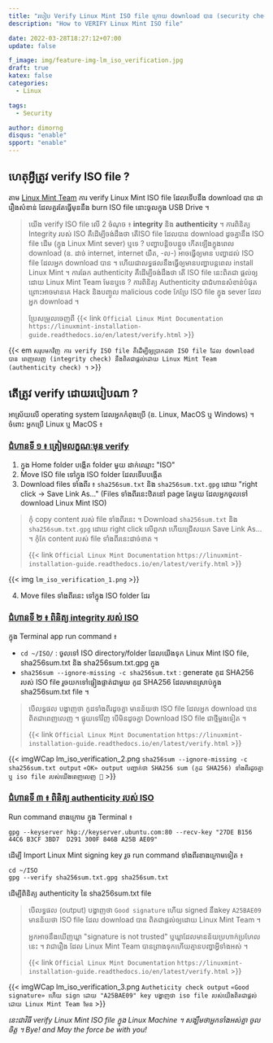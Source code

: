 ```yaml
---
title: "របៀប Verify Linux Mint ISO file ក្រោយ​ download បាន (security check)"
description: "How to VERIFY Linux Mint ISO file"

date: 2022-03-28T18:27:12+07:00
update: false

f_image: img/feature-img-lm_iso_verification.jpg
draft: true
katex: false
categories:
  - Linux

tags:
  - Security

author: dimorng
disqus: "enable"
spport: "enable"
---
```


## ហេតុ​អ្វី​ត្រូវ​ verify ISO file ?

តាម [Linux Mint Team](https://linuxmint-installation-guide.readthedocs.io/en/latest/verify.html) ការ​ verify Linux Mint ISO file ដែល​ទើប​នឹង​ download បាន ជា​រឿង​សំខាន់ ដែល​គួរ​តែ​ធ្វើ​មុន​នឹង burn ISO file នោះ​ចូល​ក្នុង USB Drive ។

>យើង​ verify ISO file លើ​ 2 ចំណុច ៖ **integrity** និង **authenticity** ។ ការ​ពិនិត្យ Integrity របស់​ ISO គឺ​ដើម្បី​ចង់​ដឹង​ថា​ តើ​ ISO file ដែល​បាន​ download ដូច​គ្នា​នឹង ISO file ដើម (ក្នុង​ Linux Mint sever) ឬ​ទេ ? បញ្ហា​បន្តិច​បន្តួច​ កើត​ឡើង​ក្នុង​ពេល download (ឧ. ដាច់​ internet, internet យឺត, -ល-) អាច​ធ្វើ​ឲ្យ​មាន​ បញ្ហា​ដល់ ISO file ដែល​អ្នក​ download បាន ។ ហើយ​ជា​លទ្ធផល ​នឹងធ្វើ​ឲ្យ​មាន​បញ្ហា​បន្ត​ពេល​ install Linux Mint ។ ការ​ឆែក authenticity គឺ​ដើម្បី​ចង់​ដឹង​ថា តើ​ ISO file នេះ​ពិត​ជា ផ្តល់​ឲ្យ​ដោយ​ Linux Mint Team មែន​ឬ​ទេ ? ការ​ពិនិត្យ​ Authenticity ជា​ជំហាន​សំខាន់​បំផុត ព្រោះ​អាច​មាន​គេ​ Hack និង​បញ្ចូល​ malicious code កែ​ប្រែ​ ISO file ក្នុង​ sever ដែល​អ្នក​ download ។
>
><span class="attribution">ប្រែសម្រួលចេញពី {{< link `Official Linux Mint Documentation` `https://linuxmint-installation-guide.readthedocs.io/en/latest/verify.html` >}}</span>

{{< em `សរុប​មក​វិញ​ ការ​ verify ISO file គឺ​ដើម្បី​ឲ្យ​ប្រាកដ​ថា ISO file ដែល​ download បាន​ ពេញ​លេញ (integrity check) នឹង​ពិត​ជា​ផ្តល់​ដោយ​ Linux Mint Team (authenticity check) ។` >}}

## តើ​ត្រូវ​ verify ដោយ​របៀប​ណា ?

អាស្រ័យ​លើ operating system ដែល​អ្នក​កំពុង​ប្រើ (ឧ. Linux, MacOS ឬ​ Windows) ។ ចំពោះ​ អ្នក​ប្រើ​ Linux ឬ MacOS ៖

### <ins>ជំហាន​ទី ១ ៖ ត្រៀម​លក្ខណៈ​មុន verify</ins>

1. ក្នុង Home folder បង្កើត​ folder មួយ​ ដាក់​ឈ្មោះ "ISO" 
2. Move ISO file ទៅ​ក្នុង​ ISO folder ដែល​ទើប​បង្កើត
3. Download files ទាំងពីរ ៖ `sha256sum.txt` និង `sha256sum.txt.gpg` ដោយ "right click → Save Link As…" (Files ទាំង​ពីរ​នេះ​ឋិត​នៅ​ page តែ​មួយ​ ដែល​អ្នក​ចូល​ទៅ download Linux Mint ISO)

> កុំ copy content របស់​ file ទាំង​ពីរ​នេះ ។ Download `sha256sum.txt` និង `sha256sum.txt.gpg` ដោយ right click លើ​ពួក​វា ហើយ​ជ្រើស​យក Save Link As… ។ កុំ​កែ​ content របស់​ file ទាំង​ពីរ​នេះ​ដាច់​ខាត ។
>
><span class="attribution">{{< link `Official Linux Mint Documentation` `https://linuxmint-installation-guide.readthedocs.io/en/latest/verify.html` >}}</span>

{{< img `lm_iso_verification_1.png` >}}

4. Move files ទាំង​ពីរ​នេះ ទៅ​ក្នុង ISO folder ដែរ

### <ins>ជំហាន​ទី ២ ៖ ពិនិត្យ​ integrity របស់ ISO</ins>

ក្នុង Terminal app run command ៖
- `cd ~/ISO/` : ចូល​ទៅ ISO directory/folder ដែល​យើង​ទុក​ Linux Mint ISO file, sha256sum.txt និង sha256sum.txt.gpg ក្នុង
- `sha256sum --ignore-missing -c sha256sum.txt` : generate កូដ SHA256 របស់​ ISO file រួច​យក​ទៅ​ផ្ទៀងផ្ទាត់​ជាមួយ កូដ SHA256 ដែល​មាន​ស្រាប់​ក្នុង sha256sum.txt file ។ 

>បើ​លទ្ធផល​ បង្ហាញ​ថា កូដ​ទាំង​ពីរ​ដូច​គ្នា មាន​ន័យ​ថា ISO file ដែល​អ្នក download បាន​ ពិត​ជា​ពេញ​លេញ ។ ផ្ទុយ​ទៅ​វិញ​ បើ​មិន​ដូច​គ្នា​ Download ISO file ជា​ថ្មី​ម្ដង​ទៀត​ ។
>
><span class="attribution">{{< link `Official Linux Mint Documentation` `https://linuxmint-installation-guide.readthedocs.io/en/latest/verify.html` >}}</span>

{{< imgWCap lm_iso_verification_2.png `sha256sum --ignore-missing -c sha256sum.txt output` `«OK» output បញ្ជាក់​ថា SHA256 sum (កូដ SHA256) ទាំង​ពីរ​ដូចគ្នា ឬ iso file របស់​យើង​ពេញលេញ 👏` >}}

### <ins>ជំហាន​ទី ៣ ៖ ពិនិត្យ authenticity របស់ ISO</ins>

Run command ខាង​ក្រោម ក្នុង Terminal ៖

```
gpg --keyserver hkp://keyserver.ubuntu.com:80 --recv-key "27DE B156 44C6 B3CF 3BD7  D291 300F 846B A25B AE09"
```

ដើម្បី Import Linux Mint signing key រួច​ run command ទាំង​ពីរ​ខាង​ក្រោម​ទៀត ៖

```
cd ~/ISO
gpg --verify sha256sum.txt.gpg sha256sum.txt
``` 

ដើម្បី​ពិនិត្យ​ authenticity នៃ sha256sum.txt file

>បើ​លទ្ធផល​ (output) បង្ហាញ​ថា `Good signature` ហើយ​ signed នឹង​ key `A25BAE09`  មាន​ន័យ​ថា ISO file ដែល​ download បាន​ ពិត​ជា​ផ្តល់​ឲ្យ​ដោយ Linux Mint Team ។
>
>អ្នក​អាច​នឹងឃើញ​ឃ្លា "signature is not trusted" ឬឃ្លា​ ដែល​មាន​ន័យ​ប្រហាក់ប្រហែល​នេះ ។ វា​ជា​រឿង​ ដែល​ Linux Mint Team បាន​ព្រាងទុក​ ហើយគ្មាន​បញ្ហា​អ្វី​ទាំង​អស់ ។
>
><span class="attribution">{{< link `Official Linux Mint Documentation` `https://linuxmint-installation-guide.readthedocs.io/en/latest/verify.html` >}}</span>


{{< imgWCap lm_iso_verification_3.png `Autheticity check output` `«Good signature» ហើយ sign ដោយ "A25BAE09" key បង្ហាញ​ថា iso file របស់​យើង​ពិត​ជា​ផ្តល់​ដោយ​ Linux Mint Team មែន` >}}

_នេះជា​វិធី verify Linux Mint ISO file ក្នុង Linux Machine ។ សង្ឃឹម​ថាអ្នកទាំងអស់​គ្នា​ ចូលចិត្ត ។ Bye! and May the force be with you!_